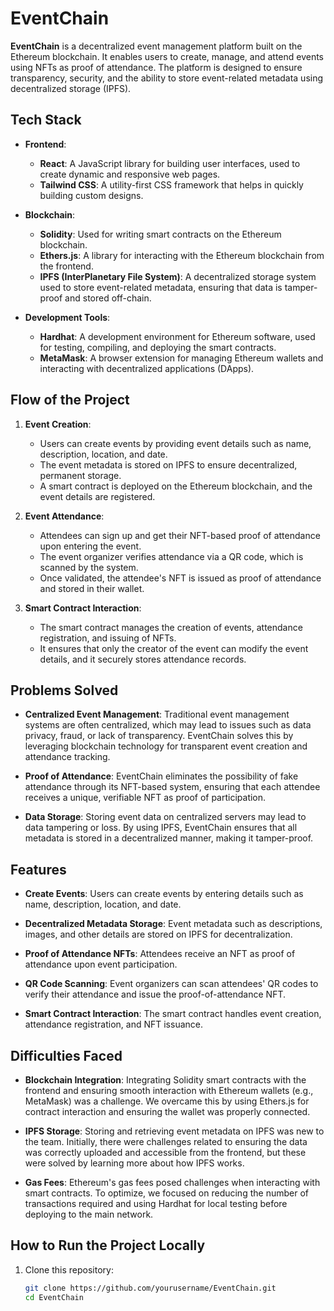 # EventChain

**EventChain** is a decentralized event management platform built on the Ethereum blockchain. It enables users to create, manage, and attend events using NFTs as proof of attendance. The platform is designed to ensure transparency, security, and the ability to store event-related metadata using decentralized storage (IPFS).

## Tech Stack

- **Frontend**: 
  - **React**: A JavaScript library for building user interfaces, used to create dynamic and responsive web pages.
  - **Tailwind CSS**: A utility-first CSS framework that helps in quickly building custom designs.
  
- **Blockchain**: 
  - **Solidity**: Used for writing smart contracts on the Ethereum blockchain.
  - **Ethers.js**: A library for interacting with the Ethereum blockchain from the frontend.
  - **IPFS (InterPlanetary File System)**: A decentralized storage system used to store event-related metadata, ensuring that data is tamper-proof and stored off-chain.

- **Development Tools**: 
  - **Hardhat**: A development environment for Ethereum software, used for testing, compiling, and deploying the smart contracts.
  - **MetaMask**: A browser extension for managing Ethereum wallets and interacting with decentralized applications (DApps).

## Flow of the Project

1. **Event Creation**:
   - Users can create events by providing event details such as name, description, location, and date.
   - The event metadata is stored on IPFS to ensure decentralized, permanent storage.
   - A smart contract is deployed on the Ethereum blockchain, and the event details are registered.

2. **Event Attendance**:
   - Attendees can sign up and get their NFT-based proof of attendance upon entering the event.
   - The event organizer verifies attendance via a QR code, which is scanned by the system.
   - Once validated, the attendee's NFT is issued as proof of attendance and stored in their wallet.

3. **Smart Contract Interaction**:
   - The smart contract manages the creation of events, attendance registration, and issuing of NFTs.
   - It ensures that only the creator of the event can modify the event details, and it securely stores attendance records.

## Problems Solved

- **Centralized Event Management**: Traditional event management systems are often centralized, which may lead to issues such as data privacy, fraud, or lack of transparency. EventChain solves this by leveraging blockchain technology for transparent event creation and attendance tracking.
  
- **Proof of Attendance**: EventChain eliminates the possibility of fake attendance through its NFT-based system, ensuring that each attendee receives a unique, verifiable NFT as proof of participation.

- **Data Storage**: Storing event data on centralized servers may lead to data tampering or loss. By using IPFS, EventChain ensures that all metadata is stored in a decentralized manner, making it tamper-proof.

## Features

- **Create Events**: Users can create events by entering details such as name, description, location, and date.
  
- **Decentralized Metadata Storage**: Event metadata such as descriptions, images, and other details are stored on IPFS for decentralization.

- **Proof of Attendance NFTs**: Attendees receive an NFT as proof of attendance upon event participation.

- **QR Code Scanning**: Event organizers can scan attendees' QR codes to verify their attendance and issue the proof-of-attendance NFT.

- **Smart Contract Interaction**: The smart contract handles event creation, attendance registration, and NFT issuance.

## Difficulties Faced

- **Blockchain Integration**: Integrating Solidity smart contracts with the frontend and ensuring smooth interaction with Ethereum wallets (e.g., MetaMask) was a challenge. We overcame this by using Ethers.js for contract interaction and ensuring the wallet was properly connected.
  
- **IPFS Storage**: Storing and retrieving event metadata on IPFS was new to the team. Initially, there were challenges related to ensuring the data was correctly uploaded and accessible from the frontend, but these were solved by learning more about how IPFS works.

- **Gas Fees**: Ethereum's gas fees posed challenges when interacting with smart contracts. To optimize, we focused on reducing the number of transactions required and using Hardhat for local testing before deploying to the main network.

## How to Run the Project Locally

1. Clone this repository:

   ```bash
   git clone https://github.com/yourusername/EventChain.git
   cd EventChain
